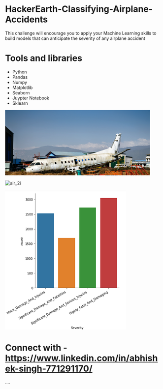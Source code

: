 # HackerEarth-Classifying-Airplane-Accidents
 This challenge will encourage you to apply your Machine Learning skills to build models that can anticipate the severity of any airplane accident
 
 # Tools and libraries
 + Python
 + Pandas 
 + Numpy
 + Matplotlib
 + Seaborn 
 + Juypter Notebook
 + Sklearn
 
 ![air_1](images/air_1.png)
 
  
 ![air_2](images/air_2)i

 
 ![air_3](images/air_3.png)
 
 

 
 
 # Connect with -  https://www.linkedin.com/in/abhishek-singh-771291170/




....

